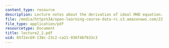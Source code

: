```yaml
---
content_type: resource
description: Lecture notes about the derivation of ideal MHD equation.
file: /media/https%3A/open-learning-course-data-rc.s3.amazonaws.com/22-615-mhd-theory-of-fusion-systems-spring-2007/85f2ec69138c23c2ca21936f4bf833c3_lecture2_2.pdf
file_type: application/pdf
resourcetype: Document
title: lecture2_2.pdf
uid: 85f2ec69-138c-23c2-ca21-936f4bf833c3
---
```

